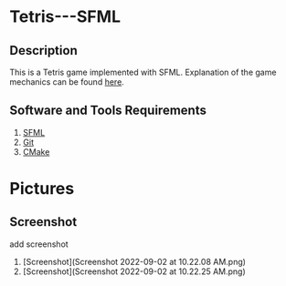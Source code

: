 # Tetris---SFML

## Description

This is a Tetris game implemented with SFML.
Explanation of the game mechanics can be found [here](https://en.wikipedia.org/wiki/Tetris).

## Software and Tools Requirements

1. [SFML](http://www.sfml-dev.org/)
2. [Git](http://git-scm.com/)
3. [CMake](http://cmake.org/)

# Pictures

## Screenshot
add screenshot
1. [Screenshot](Screenshot 2022-09-02 at 10.22.08 AM.png)
2. [Screenshot](Screenshot 2022-09-02 at 10.22.25 AM.png)
